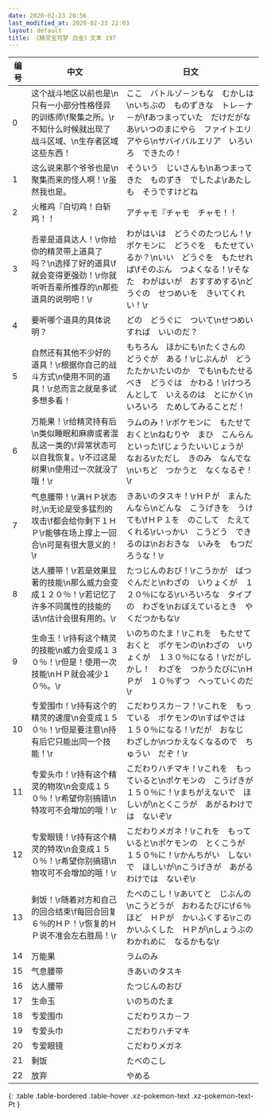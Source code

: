 ```yaml
---
date: 2020-02-23 20:56
last_modified_at: 2020-02-23 22:03
layout: default
title: 《精灵宝可梦 白金》文本 197
---
```

| 编号 | 中文 | 日文 |
| ---- | ---- | ---- |
| 0 | 这个战斗地区以前也是\n只有一小部分性格怪异的训练师\f聚集之所。\r不知什么时候就出现了战斗区域、\n生存者区域这些东西！ | ここ　バトルゾ－ンもな　むかしは\nいちぶの　ものずきな　トレ－ナ－が\fあつまっていた　だけだがなあ\rいつのまにやら　ファイトエリアやら\nサバイバルエリア　いろいろ　できたの！ |
| 1 | 这么说来那个爷爷也是\n聚集而来的怪人啊！\r虽然我也是。 | そういう　じいさんも\nあつまってきた　ものずき　でしたよ\rあたしも　そうですけどね |
| 2 | 火稚鸡『白切鸡！白斩鸡！！ | アチャモ『チャモ　チャモ！！ |
| 3 | 吾辈是道具达人！\r你给你的精灵带上道具了吗？\n选择了好的道具\f就会变得更强劲！\r你就听听吾辈所推荐的\n那些道具的说明吧！\r | わがはいは　どうぐのたつじん！\rポケモンに　どうぐを　もたせているか？\nいい　どうぐを　もたせれば\fそのぶん　つよくなる！\rそなた　わがはいが　おすすめする\nどうぐの　せつめいを　きいてくれい！\r |
| 4 | 要听哪个道具的具体说明？ | どの　どうぐに　ついて\nせつめい　すれば　いいのだ？ |
| 5 | 自然还有其他不少好的道具！\r根据你自己的战斗方式\n使用不同的道具！\r总而言之就是多试多想多看！ | もちろん　ほかにも\nたくさんの　どうぐが　ある！\rじぶんが　どう　たたかいたいのか　でも\nもたせるべき　どうぐは　かわる！\rけつろんとして　いえるのは　とにかく\nいろいろ　ためしてみることだ！ |
| 6 | 万能果！\r给精灵持有后\n类似睡眠和麻痹或者混乱这一类的\f异常状态可以自我恢复。\r不过这是树果\n使用过一次就没了哦！\r | ラムのみ！\rポケモンに　もたせておくと\nねむりや　まひ　こんらん　といった\fじょうたいいじょうが　なおる\rただし　きのみ　なんでな\nいちど　つかうと　なくなるぞ！\r |
| 7 | 气息腰带！\r满ＨＰ状态时,\n无论是受多猛烈的攻击\f都会给你剩下１ＨＰ\r能够在场上撑上一回合\n可是有很大意义的！\r | きあいのタスキ！\rＨＰが　まんたんなら\nどんな　こうげきを　うけても\fＨＰ１を　のこして　たえてくれる\rいっかい　こうどう　できるのは\nおおきな　いみを　もつだろうな！\r |
| 8 | 达人腰带！\r若是效果显著的技能\n那么威力会变成１２０％！\r若记忆了许多不同属性的技能的话\n估计会很有用的。\r | たつじんのおび！\rこうかが　ばつぐんだと\nわざの　いりょくが　１２０％になる\rいろいろな　タイプの　わざを\nおぼえているとき　やくだつかもな\r |
| 9 | 生命玉！\r持有这个精灵的技能\n威力会变成１３０％！\r但是！使用一次技能\nＨＰ就会减少１０％。\r | いのちのたま！\rこれを　もたせておくと　ポケモンの\nわざの　いりょくが　１３０％になる！\rだがしかし！　わざを　つかうたびに\nＨＰが　１０％ずつ　へっていくのだ\r |
| 10 | 专爱围巾！\r持有这个的精灵的速度\n会变成１５０％！\r但是要注意\n持有后它只能出同一个技能！\r | こだわりスカ－フ！\rこれを　もっている　ポケモンの\nすばやさは　１５０％になる！\rだが　おなじ　わざしか\nつかえなくなるので　ちゅうい　だぞ！\r |
| 11 | 专爱头巾！\r持有这个精灵的物攻\n会变成１５０％！\r希望你别搞错\n特攻可不会增加的哦！\r | こだわりハチマキ！\rこれを　もっていると\nポケモンの　こうげきが　１５０％に！\rまちがえないで　ほしいが\nとくこうが　あがるわけでは　ないぞ\r |
| 12 | 专爱眼镜！\r持有这个精灵的特攻\n会变成１５０％！\r希望你别搞错\n物攻可不会增加的哦！\r | こだわりメガネ！\rこれを　もっていると\nポケモンの　とくこうが　１５０％に！\rかんちがい　しないで　ほしいが\nこうげきが　あがるわけでは　ないぞ\r |
| 13 | 剩饭！\r随着对方和自己的回合结束\f每回合回复６％的ＨＰ！\r恢复的ＨＰ说不准会左右胜局！\r | たべのこし！\rあいてと　じぶんの\nこうどうが　おわるたびに\f６％ほど　ＨＰが　かいふくする\rこの　かいふくした　ＨＰが\nしょうぶの　わかれめに　なるかもな\r |
| 14 | 万能果 | ラムのみ |
| 15 | 气息腰带 | きあいのタスキ |
| 16 | 达人腰带 | たつじんのおび |
| 17 | 生命玉 | いのちのたま |
| 18 | 专爱围巾 | こだわりスカ－フ |
| 19 | 专爱头巾 | こだわりハチマキ |
| 20 | 专爱眼镜 | こだわりメガネ |
| 21 | 剩饭 | たべのこし |
| 22 | 放弃 | やめる |
{: .table .table-bordered .table-hover .xz-pokemon-text .xz-pokemon-text-Pt }